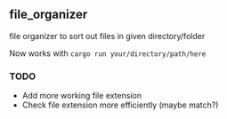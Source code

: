 ## file_organizer
file organizer to sort out files in given directory/folder

Now works with ```cargo run your/directory/path/here```


### TODO
 - Add more working file extension
 - Check file extension more efficiently (maybe match?) 
